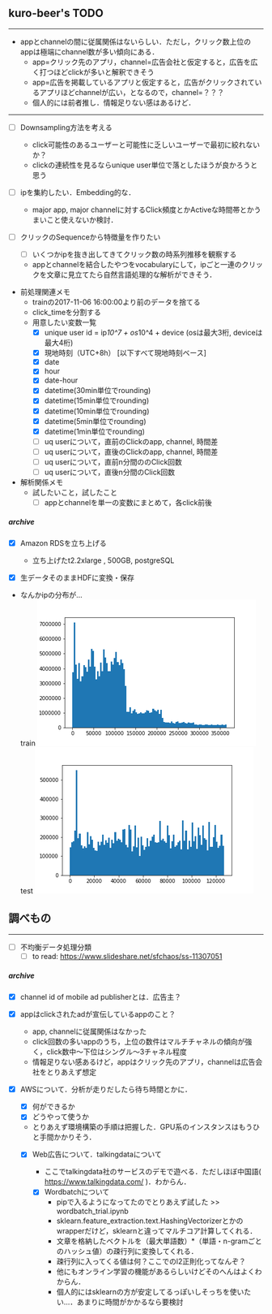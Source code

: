 ## kuro-beer's TODO
---
- appとchannelの間に従属関係はないらしい．ただし，クリック数上位のappは極端にchannel数が多い傾向にある．
  - app=クリック先のアプリ，channel=広告会社と仮定すると，広告を広く打つほどclickが多いと解釈できそう
  - app=広告を掲載しているアプリと仮定すると，広告がクリックされているアプリほどchannelが広い，となるので，channel=？？？
  - 個人的には前者推し．情報足りない感はあるけど．

---
- [ ] Downsampling方法を考える
  - click可能性のあるユーザーと可能性に乏しいユーザーで最初に絞れないか？
  - clickの連続性を見るならunique user単位で落としたほうが良かろうと思う

- [ ] ipを集約したい．Embedding的な．
  - major app, major channelに対するClick頻度とかActiveな時間帯とかうまいこと使えないか検討．

- [ ] クリックのSequenceから特徴量を作りたい
  - [ ] いくつかipを抜き出してきてクリック数の時系列推移を観察する
  - appとchannelを結合したやつをvocabularyにして，ipごと一連のクリックを文章に見立てたら自然言語処理的な解析ができそう．

- 前処理関連メモ
  - trainの2017-11-06 16:00:00より前のデータを捨てる
  - click_timeを分割する  
  - 用意したい変数一覧
    - [x] unique user id = ip*10^7 + os*10^4 + device (osは最大3桁, deviceは最大4桁)
    - [x] 現地時刻（UTC+8h） [以下すべて現地時刻ベース]
    - [x] date
    - [x] hour
    - [x] date-hour
    - [x] datetime(30min単位でrounding)
    - [x] datetime(15min単位でrounding)
    - [x] datetime(10min単位でrounding)
    - [x] datetime(5min単位でrounding)
    - [x] datetime(1min単位でrounding)
    - [ ] uq userについて，直前のClickのapp, channel, 時間差
    - [ ] uq userについて，直後のClickのapp, channel, 時間差
    - [ ] uq userについて，直前n分間ののClick回数
    - [ ] uq userについて，直後n分間のClick回数  

- 解析関係メモ
  - 試したいこと，試したこと
    - [ ] appとchannelを単一の変数にまとめて，各click前後

##### archive
- [x] Amazon RDSを立ち上げる
  - 立ち上げたt2.2xlarge , 500GB, postgreSQL

- [x] 生データそのままHDFに変換・保存
- なんかipの分布が…  
train
![train](https://github.com/kenkoooo/talkingdata-adtracking-fraud-detection/blob/master/kuro-beer/fig/hist_ip_train.png)  
test
![test](https://github.com/kenkoooo/talkingdata-adtracking-fraud-detection/blob/master/kuro-beer/fig/hist_ip_test.png)

## 調べもの
---
- [ ] 不均衡データ処理分類
  - [ ] to read: https://www.slideshare.net/sfchaos/ss-11307051

##### archive
- [x] channel id of mobile ad publisherとは．広告主？
- [x] appはclickされたadが宣伝しているappのこと？
  - app, channelに従属関係はなかった
  - click回数の多いappのうち，上位の数件はマルチチャネルの傾向が強く，click数中〜下位はシングル〜3チャネル程度
  - 情報足りない感あるけど，appはクリック先のアプリ，channelは広告会社をとりあえず想定

- [x] AWSについて．分析が走りだしたら待ち時間とかに．
  - [x] 何ができるか
  - [x] どうやって使うか
  - とりあえず環境構築の手順は把握した．GPU系のインスタンスはもうひと手間かかりそう．

  - [x] Web広告について．talkingdataについて
    - ここでtalkingdata社のサービスのデモで遊べる．ただしほぼ中国語( https://www.talkingdata.com/ )．わからん．

    - [x] Wordbatchについて
      - pipで入るようになってたのでとりあえず試した >> wordbatch_trial.ipynb
      - sklearn.feature_extraction.text.HashingVectorizerとかのwrapperだけど，sklearnと違ってマルチコア計算してくれる．
      - 文章を格納したベクトルを（最大単語数）\*（単語・n-gramごとのハッシュ値）の疎行列に変換してくれる．
      - 疎行列に入ってくる値は何？ここでのl2正則化ってなんぞ？
      - 他にもオンライン学習の機能があるらしいけどそのへんはよくわからん．
      - 個人的にはsklearnの方が安定してるっぽいしそっちを使いたい…．あまりに時間がかかるなら要検討
